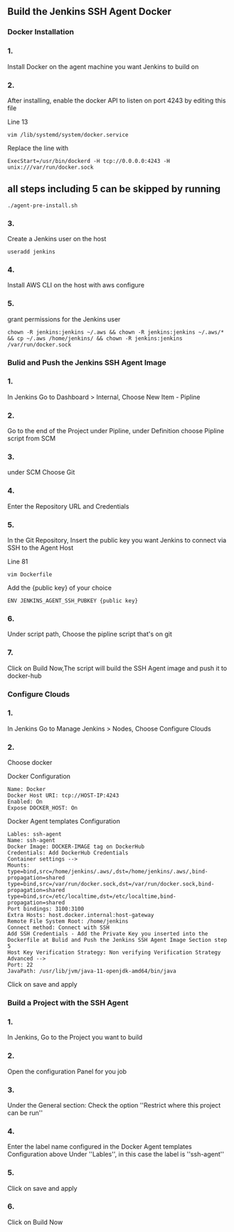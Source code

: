 ## Build the Jenkins SSH Agent Docker

### Docker Installation

### 1.
Install Docker on the agent machine you want Jenkins to build on

### 2.
After installing, enable the docker API to listen on port 4243 by editing this file

Line 13
```
vim /lib/systemd/system/docker.service
```

Replace the line with

```
ExecStart=/usr/bin/dockerd -H tcp://0.0.0.0:4243 -H unix:///var/run/docker.sock
```

## all steps including 5 can be skipped by running

```
./agent-pre-install.sh
```

### 3.
Create a Jenkins user on the host

```
useradd jenkins
```

### 4.
Install AWS CLI on the host with aws configure

### 5.
grant permissions for the Jenkins user

```
chown -R jenkins:jenkins ~/.aws && chown -R jenkins:jenkins ~/.aws/* && cp ~/.aws /home/jenkins/ && chown -R jenkins:jenkins /var/run/docker.sock
```

### Bulid and Push the Jenkins SSH Agent Image

### 1.
In Jenkins Go to Dashboard > Internal, Choose New Item - Pipline

### 2.
Go to the end of the Project under Pipline, under Definition choose Pipline script from SCM

### 3.
under SCM Choose Git

### 4.
Enter the Repository URL and Credentials

### 5. 
In the Git Repository, Insert the public key you want Jenkins to connect via SSH to the Agent Host 

Line 81
```
vim Dockerfile
```
Add the {public key} of your choice
```
ENV JENKINS_AGENT_SSH_PUBKEY {public key}
```

### 6.
Under script path, Choose the pipline script that's on git

### 7.
Click on Build Now,The script will build the SSH Agent image and push it to docker-hub


### Configure Clouds

### 1.
In Jenkins Go to Manage Jenkins > Nodes, Choose Configure Clouds

### 2.
Choose docker

Docker Configuration

```
Name: Docker
Docker Host URI: tcp://HOST-IP:4243
Enabled: On
Expose DOCKER_HOST: On
```
Docker Agent templates Configuration

```
Lables: ssh-agent
Name: ssh-agent
Docker Image: DOCKER-IMAGE tag on DockerHub
Credentials: Add DockerHub Credentials
Container settings -->
Mounts:
type=bind,src=/home/jenkins/.aws/,dst=/home/jenkins/.aws/,bind-propagation=shared
type=bind,src=/var/run/docker.sock,dst=/var/run/docker.sock,bind-propagation=shared
type=bind,src=/etc/localtime,dst=/etc/localtime,bind-propagation=shared
Port bindings: 3100:3100
Extra Hosts: host.docker.internal:host-gateway
Remote File System Root: /home/jenkins
Connect method: Connect with SSH
Add SSH Credentials - Add the Private Key you inserted into the Dockerfile at Bulid and Push the Jenkins SSH Agent Image Section step 5 
Host Key Verification Strategy: Non verifying Verification Strategy
Advanced -->
Port: 22
JavaPath: /usr/lib/jvm/java-11-openjdk-amd64/bin/java
```

Click on save and apply

### Build a Project with the SSH Agent

### 1.
In Jenkins, Go to the Project you want to build

### 2.
Open the configuration Panel for you job

### 3.
Under the General section: Check the option ''Restrict where this project can be run''

### 4.
Enter the label name configured in the Docker Agent templates Configuration above Under ''Lables'', in this case the label is ''ssh-agent''

### 5.
Click on save and apply

### 6.
Click on Build Now
